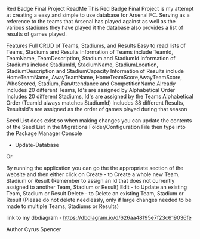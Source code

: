 Red Badge Final Project ReadMe
This Red Badge Final Project is my attempt at creating a easy and simple to use database for Arsenal FC. Serving as a reference to the teams that Arsenal has played against as well as the various stadiums they have played it the database also provides a list of results of games played. 

Features
Full CRUD of Teams, Stadiums, and Results
Easy to read lists of Teams, Stadiums and Results
Information of Teams include TeamId, TeamName, TeamDescription, Stadium and StadiumId
Information of Stadiums include StadiumId, StadiumName, StadiumLocation, StadiumDescription and StadiumCapacity
Information of Results include HomeTeamName, AwayTeamName, HomeTeamScore,AwayTeamScore, WhoScored, Stadium, FanAttendance and CompetitionName
Already includes 20 different Teams, Id's are assigned by Alphabetical Order
Includes 20 different Stadiums, Id's are assigned by the Teams Alphabetical Order (TeamId always matches StadiumId)
Includes 38 different Results, ResultsId's are assigned as the order of games played during that season

Seed List does exist so when making changes
you can update the contents of the Seed List in the Migrations Folder/Configuration File 
then type into the Package Manager Console
  - Update-Database

Or 

By running the application you can go the the appropriate section of the website and then either click on 
Create - to Create a whole new Team, Stadium or Result (Remember to assign an Id that does not currently assigned to another Team, Stadium or Result)
Edit - to Update an existing Team, Stadium or Result
Delete - to Delete an existing Team, Stadium or Result (Please do not delete needlessly, only if large changes needed to be made to multiple Teams, Stadiums or Results)

link to my dbdiagram - https://dbdiagram.io/d/626aa48195e7f23c619036fe

Author
Cyrus Spencer


